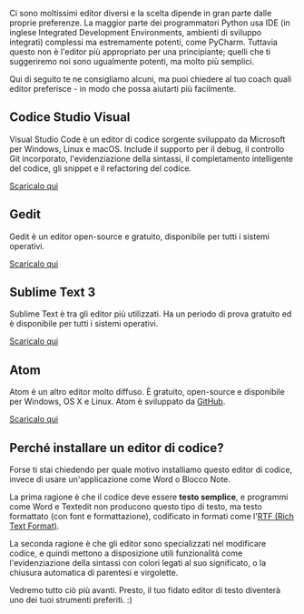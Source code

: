 Ci sono moltissimi editor diversi e la scelta dipende in gran parte dalle proprie preferenze. La maggior parte dei programmatori Python usa IDE (in inglese Integrated Development Environments, ambienti di sviluppo integrati) complessi ma estremamente potenti, come PyCharm. Tuttavia questo non è l'editor più appropriato per una principiante; quelli che ti suggeriremo noi sono ugualmente potenti, ma molto più semplici.

Qui di seguito te ne consigliamo alcuni, ma puoi chiedere al tuo coach quali editor preferisce - in modo che possa aiutarti più facilmente.

## Codice Studio Visual

Visual Studio Code è un editor di codice sorgente sviluppato da Microsoft per Windows, Linux e macOS. Include il supporto per il debug, il controllo Git incorporato, l'evidenziazione della sintassi, il completamento intelligente del codice, gli snippet e il refactoring del codice.

[Scaricalo qui](https://code.visualstudio.com/)

## Gedit

Gedit è un editor open-source e gratuito, disponibile per tutti i sistemi operativi.

[Scaricalo qui](https://wiki.gnome.org/Apps/Gedit#Download)

## Sublime Text 3

Sublime Text è tra gli editor più utilizzati. Ha un periodo di prova gratuito ed è disponibile per tutti i sistemi operativi.

[Scaricalo qui](https://www.sublimetext.com/3)

## Atom

Atom è un altro editor molto diffuso. È gratuito, open-source e disponibile per Windows, OS X e Linux. Atom è sviluppato da [GitHub](https://github.com/).

[Scaricalo qui](https://atom.io/)

## Perché installare un editor di codice?

Forse ti stai chiedendo per quale motivo installiamo questo editor di codice, invece di usare un'applicazione come Word o Blocco Note.

La prima ragione è che il codice deve essere **testo semplice**, e programmi come Word e Textedit non producono questo tipo di testo, ma testo formattato (con font e formattazione), codificato in formati come l'[RTF (Rich Text Format)](https://en.wikipedia.org/wiki/Rich_Text_Format).

La seconda ragione è che gli editor sono specializzati nel modificare codice, e quindi mettono a disposizione utili funzionalità come l'evidenziazione della sintassi con colori legati al suo significato, o la chiusura automatica di parentesi e virgolette.

Vedremo tutto ciò più avanti. Presto, il tuo fidato editor di testo diventerà uno dei tuoi strumenti preferiti. :)